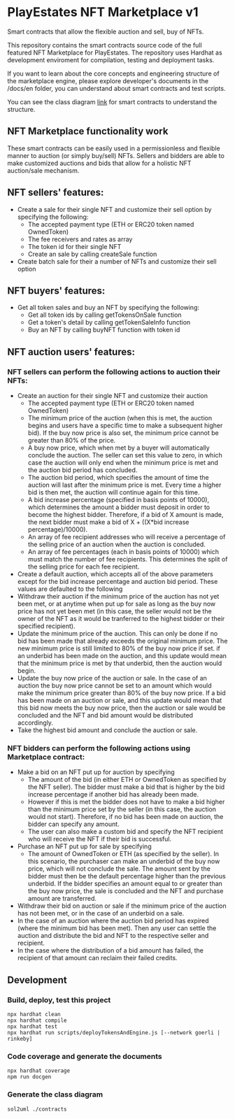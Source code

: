 # PlayEstates NFT Marketplace v1

Smart contracts that allow the flexible auction and sell, buy of NFTs.


This repository contains the smart contracts source code of the full featured NFT Marketplace for PlayEstates. 
The repository uses Hardhat as development enviroment for compilation, testing and deployment tasks.

If you want to learn about the core concepts and engineering structure of the marketplace engine, please explore developer's documents in the /docs/en folder, you can understand about smart contracts and test scripts.

You can see the class diagram [link](classDiagram.svg) for smart contracts to understand the structure.

## NFT Marketplace functionality work

These smart contracts can be easily used in a permissionless and flexible manner to auction (or simply buy/sell) NFTs. Sellers and bidders are able to make customized auctions and bids that allow for a holistic NFT auction/sale mechanism.

## NFT sellers' features:
- Create a sale for their single NFT and customize their sell option by specifying the following:
  - The accepted payment type (ETH or ERC20 token named OwnedToken)
  - The fee receivers and rates as array
  - The token id for their single NFT
  - Create an sale by calling createSale function
- Create batch sale for their a number of NFTs and customize their sell option

## NFT buyers' features:
- Get all token sales and buy an NFT by specifying the following:
  - Get all token ids by calling getTokensOnSale function
  - Get a token's detail by calling getTokenSaleInfo function
  - Buy an NFT by calling buyNFT function with token id
    
## NFT auction users' features:
### NFT sellers can perform the following actions to auction their NFTs:
- Create an auction for their single NFT and customize their auction
  - The accepted payment type (ETH or ERC20 token named OwnedToken)
  - The minimum price of the auction (when this is met, the auction begins and users have a specific time to make a subsequent higher bid). If the buy now price is also set, the minimum price cannot be greater than 80% of the price.
  - A buy now price, which when met by a buyer will automatically conclude the auction. The seller can set this value to zero, in which case the auction will only end when the minimum price is met and the auction bid period has concluded.
  - The auction bid period, which specifies the amount of time the auction will last after the minimum price is met. Every time a higher bid is then met, the auction will continue again for this time.
  - A bid increase percentage (specified in basis points of 10000), which determines the amount a bidder must deposit in order to become the highest bidder. Therefore, if a bid of X amount is made, the next bidder must make a bid of X + ((X*bid increase percentage)/10000).
  - An array of fee recipient addresses who will receive a percentage of the selling price of an auction when the auction is concluded.
  - An array of fee percentages (each in basis points of 10000) which must match the number of fee recipients. This determines the split of the selling price for each fee recipient.
- Create a default auction, which accepts all of the above parameters except for the bid increase percentage and auction bid period. These values are defaulted to the following
- Withdraw their auction if the minimum price of the auction has not yet been met, or at anytime when put up for sale as long as the buy now price has not yet been met (in this case, the seller would not be the owner of the NFT as it would be tranferred to the highest bidder or their specified recipient).
- Update the minimum price of the auction. This can only be done if no bid has been made that already exceeds the original minimum price. The new minimum price is still limited to 80% of the buy now price if set. if an underbid has been made on the auction, and this update would mean that the minimum price is met by that underbid, then the auction would begin.
- Update the buy now price of the auction or sale. In the case of an auction the buy now price cannot be set to an amount which would make the minimum price greater than 80% of the buy now price. If a bid has been made on an auction or sale, and this update would mean that this bid now meets the buy now price, then the auction or sale would be concluded and the NFT and bid amount would be distributed accordingly.
- Take the highest bid amount and conclude the auction or sale.
### NFT bidders can perform the following actions using Marketplace contract:
- Make a bid on an NFT put up for auction by specifying
  - The amount of the bid (in either ETH or OwnedToken as specified by the NFT seller). The bidder must make a bid that is higher by the bid increase percentage if another bid has already been made. 
  - However if this is met the bidder does not have to make a bid higher than the minimum price set by the seller (in this case, the auction would not start). Therefore, if no bid has been made on auction, the bidder can specify any amount.
  - The user can also make a custom bid and specify the NFT recipient who will receive the NFT if their bid is successful.
- Purchase an NFT put up for sale by specifying
  - The amount of OwnedToken or ETH (as specified by the seller). In this scenario, the purchaser can make an underbid of the buy now price, which will not conclude the sale. The amount sent by the bidder must then be the default percentage higher than the previous underbid. If the bidder specifies an amount equal to or greater than the buy now price, the sale is concluded and the NFT and purchase amount are transferred.
- Withdraw their bid on auction or sale if the minimum price of the auction has not been met, or in the case of an underbid on a sale.
- In the case of an auction where the auction bid period has expired (where the minimum bid has been met). Then any user can settle the auction and distribute the bid and NFT to the respective seller and recipient.
- In the case where the distribution of a bid amount has failed, the recipient of that amount can reclaim their failed credits.

## Development
### Build, deploy, test this project
```shell
npx hardhat clean
npx hardhat compile
npx hardhat test
npx hardhat run scripts/deployTokensAndEngine.js [--network goerli | rinkeby]
```

### Code coverage and generate the documents
```shell
npx hardhat coverage  
npm run docgen
```

### Generate the class diagram
```shell
sol2uml ./contracts
```
